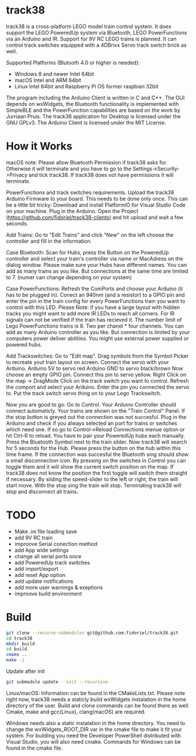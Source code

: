 # track38

track38 is a cross-platform LEGO model train control system. It does support the LEGO PoweredUp system via Bluetooth, LEGO PowerFunctions via an Arduino and IR. Support for 9V RC LEGO trains is planned. It can control track switches equipped with a 4DBrixx Servo track switch brick as well.

Supported Platforms (Blutooth 4.0 or higher is needed):
 - Windows 8 and newer Intel 64bit
 - macOS Intel and ARM 64bit
 - Linux Intel 64bit and Raspberry Pi OS former raspbian 32bit

The program including the Arduino Client is written in C and C++.
The GUI depends on wxWidgets, the Bluetooth functionality is implemented with SimpleBLE and the PowerFunction capabilities are based on the work by Jurriaan Pruis.
The track38 application for Desktop is licensed under the GNU GPLv3. The Arduino Client is licensed under the MIT License.

# How it Works

macOS note: Please allow Bluetooth Permission if track38 asks for. Otherwise it will terminate and you have to go to the Settings->Security->Privacy and tick track38. If track38 does not have permissions it will terminate.

PowerFunctions and track switches requirements.
Upload the track38 Arduino Firmware to your board. This needs to be done only once.
This can be a little bit tricky: Download and install PlatformIO for Visual Studio Code on your machine. Plug in the Arduino. Open the Project (https://github.com/fidoriel/track38-clients) and hit upload and wait a few seconds.

Add Trains:
Go to "Edit Trains" and click "New" on the left choose the controller and fill in the information. 

Case Bluetooth:
Scan for Hubs, press the Button on the PoweredUp controller and select your train's controller via name or MacAdress on the dialog window. Please make sure your Hubs have different names.
You can add as many trains as you like. But connections at the same time are limited to 7. (numer can change depending on your system)

Case PowerFunctions:
Refresh the ComPorts and choose your Arduino (it has to be plugged in).
Conect an 940nm (and a resistor) to a GPIO pin and enter the pin in the train config for every PowerFunctions train you want to control with this LED.
Please Note: if you have a large layout with hidden tracks you might want to add more IR LEDs to reach all corners. For IR signals can not be verified if the train has recieved it.
The number limit of Lego PowerFunctions trains is 8. Two per chanel * four channels.
You can add as many Arduino controller as you like. But connection is limited by your computers power deliver abilities. You might use external power supplied or powered hubs.

Add Trackswitches:
Go to "Edit map". Drag symbols from the Symbol Picker to recreate yout train layout on screen.
Connect the servo with your Arduino.
Arduino 5V to servo red
Arduino GND to servo black/brown
Now choose an empty GPIO pin. Connect this pin to servo yellow.
Right Click on the map -> DragMode
Click on the track switch you want to control. Refresh the comport and select your Arduino.
Enter the pin you connected the servo to.
Put the track switch servo thing on to your Lego Trackswitch.

Now you are good to go:
Go to Control.
Your Arduino Controller should connect automaticly.
Your trains are shown on the "Train Control" Panel. If the stop button is greyed out the connection was not succesful. Plug in the Arduino and check if you always selected an port for trains or switches which need one. If so go to Control->Reload Connections menue option or hit Ctrl-R to reload. You have to pair your PoweredUp hubs each manually. Press the Bluetooth Symbol next to the train silder. Now track38 will search for 5 seconds for the Hub. Please press the button on the hub within this time frame. If the connection was succesful the Bluetooth sing should show a small disconnection icon. By pressing on the switches in Control you can toggle them and it will show the current switch position on the map. If track38 does not know the position the first toggle will switch them straight if necessary. By sliding the speed-slider to the left or right, the train will start move. With the stop sing the train will stop. Terminating track38 will stop and disconnect all trains.

# TODO 
 - Make .ini file loading save
 - add 9V RC train
 - improove Serial conection method
 - add App wide settings
 - change all serial ports once
 - add PoweredUp track switches
 - add import/export
 - add reset App option
 - add update notifications
 - add more user warnings & exeptions
 - improove build environment

# Build


```bash
git clone --recurse-submodules git@github.com:fidoriel/track38.git
cd track38
mkdir build
cd build
cmake ..
make -j
```

Update after init
```bash
git submodule update --init --recursive
```


Linux/macOS: Information can be found in the CMakeLists.txt. Please note right now, track38 needs a staticly build wxWidgets instalation in the home directory of the user. Build and clone commands can be found there as well. Cmake, make and gcc(Linux), clang(macOS) are required.

Windows needs also a static instalation in the home directory. You need to change the wxWidgets_ROOT_DIR var in the cmake file to make it fit your system. For building you need the Developer PowerShell distributed with Visual Studio, you will also need cmake. Commands for Windows can be found in the cmake file. 
